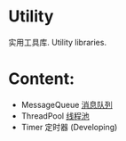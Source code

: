 Utility
==============================
实用工具库.
Utility libraries.

Content:
==============================
- MessageQueue [消息队列](/include/MessageQueue.hpp)
- ThreadPool [线程池](/include/ThreadPool.hpp)
- Timer 定时器 (Developing)
